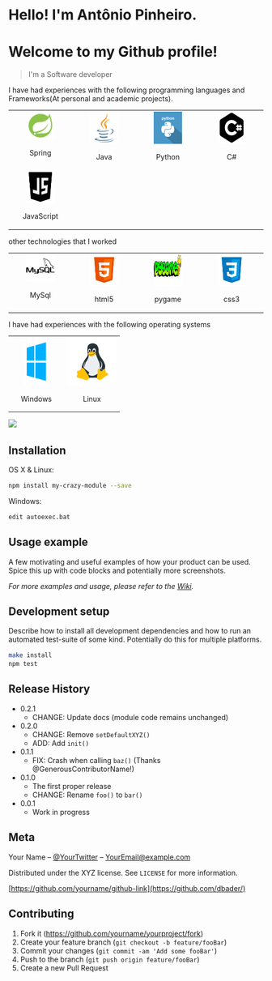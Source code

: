 # Hello! I'm Antônio Pinheiro.
# Welcome to my Github profile!
> I'm a Software developer

I have had experiences with the following programming languages and Frameworks(At personal and academic projects).

<table>
  <tbody>
    <tr valign="top">
            <td width="25%" align="center">
        <img height="30%" width="50%" src="/svg/spring.png">
            <p>Spring</p>
            </td>
      <td width="25%" align="center">
        <img height="64px" width="50%" src="/svg/java.svg">
            <p>Java</p>
            </td>
      <td width="25%" align="center">
        <img height="64px" width="50%" src="/svg/python.svg">
            <p>Python</p>
           </td>
      <td width="25%" align="center">
        <img height="64px" width="50%" src="/svg/c.svg">
          <p>C#</p>
            </td>
    </tr>
    <td width="25%" align="center">
        <img height="64px" width="50%" src="/svg/js.svg">
          <p>JavaScript</p>
            </td>
    </tr>
    
  </tbody>
</table>


other technologies that I worked

<table>
  <tbody>
    <tr valign="top">
            <td width="25%" align="center">
        <img height="30%" width="50%" src="/svg/mysql.svg">
            <p>MySql</p>
            </td>
      <td width="25%" align="center">
        <img height="64px" width="50%" src="/svg/html5.svg">
            <p>html5</p>
            </td>
      <td width="25%" align="center">
        <img height="64px" width="50%" src="/svg/pygame.png">
            <p>pygame</p>
           </td>
      <td width="25%" align="center">
        <img height="64px" width="50%" src="/svg/css3.svg">
          <p>css3</p>
           </td>
        </tr>
    
  </tbody>
</table>



I have had experiences with the following operating systems

<table>
  <tbody>
    <tr valign="top">
            <td width="50%" align="center">
        <img height="96px" width="50%" src="/svg/windows.svg">
            <p>Windows</p>
            </td>
            <td width="50%" align="center">
        <img height="96px" width="100%" src="/svg/linux.png">
            <p>Linux</p>
           </td>
           </tr>
    
  </tbody>
</table>

![](header.png)

## Installation

OS X & Linux:

```sh
npm install my-crazy-module --save
```

Windows:

```sh
edit autoexec.bat
```

## Usage example

A few motivating and useful examples of how your product can be used. Spice this up with code blocks and potentially more screenshots.

_For more examples and usage, please refer to the [Wiki][wiki]._

## Development setup

Describe how to install all development dependencies and how to run an automated test-suite of some kind. Potentially do this for multiple platforms.

```sh
make install
npm test
```

## Release History

* 0.2.1
    * CHANGE: Update docs (module code remains unchanged)
* 0.2.0
    * CHANGE: Remove `setDefaultXYZ()`
    * ADD: Add `init()`
* 0.1.1
    * FIX: Crash when calling `baz()` (Thanks @GenerousContributorName!)
* 0.1.0
    * The first proper release
    * CHANGE: Rename `foo()` to `bar()`
* 0.0.1
    * Work in progress

## Meta

Your Name – [@YourTwitter](https://twitter.com/dbader_org) – YourEmail@example.com

Distributed under the XYZ license. See ``LICENSE`` for more information.

[https://github.com/yourname/github-link](https://github.com/dbader/)

## Contributing

1. Fork it (<https://github.com/yourname/yourproject/fork>)
2. Create your feature branch (`git checkout -b feature/fooBar`)
3. Commit your changes (`git commit -am 'Add some fooBar'`)
4. Push to the branch (`git push origin feature/fooBar`)
5. Create a new Pull Request

<!-- Markdown link & img dfn's -->
[npm-image]: https://img.shields.io/npm/v/datadog-metrics.svg?style=flat-square
[npm-url]: https://npmjs.org/package/datadog-metrics
[npm-downloads]: https://img.shields.io/npm/dm/datadog-metrics.svg?style=flat-square
[travis-image]: https://img.shields.io/travis/dbader/node-datadog-metrics/master.svg?style=flat-square
[travis-url]: https://travis-ci.org/dbader/node-datadog-metrics
[wiki]: https://github.com/yourname/yourproject/wiki
